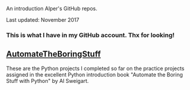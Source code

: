 An introduction Alper\'s GitHub repos.

Last updated: November 2017

### This is what I have in my GitHub account. Thx for looking!

## [AutomateTheBoringStuff](https://github.com/apaksoy/automatetheboringstuff)

These are the Python projects I completed so far on the practice projects assigned in the excellent Python introduction book "Automate the Boring Stuff with Python" by Al Sweigart.


